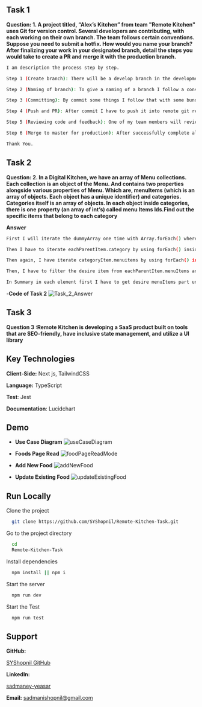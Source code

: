 ## Task 1

**Question: 1. A project titled, “Alex’s Kitchen” from team "Remote Kitchen" uses Git for version control. Several developers are contributing, with each working on their own branch. The team follows certain conventions. Suppose you need to submit a hotfix. How would you name your branch? After finalizing your work in your designated branch, detail the steps you would take to create a PR and merge it with the production branch.**

```bash
I am description the process step by step.

Step 1 (Create branch): There will be a develop branch in the development phase. So I need to create a new branch as a reference from develop branch by do this command -> git branch <branch name> and then git checkout <branch name> but I have to stay in the develop branch that time.

Step 2 (Naming of branch): To give a naming of a branch I follow a convention like as I am working in a AGILE environment so each ticket has a identity. And also task can be two types like bug fix and new feature implementation. So if my task is implement new feature then I Use feature/alex-[ticket unique number]. If my task is to fix a bug or do some change on existing problem then I use refactor/alex-[ticket unique number]. For example I have to submit a hotfix. Suppose that, my jira ticket number is ALEX-105 where all description has been descripted and it is a fixing task. So I will name this branch to refactor/alex-105. And start my task there.

Step 3 (Committing): By commit some things I follow that with some bundle of related work commit together so that it would good for reviewer to read the code and give a genuine feedback.

Step 4 (Push and PR): After commit I have to push it into remote git repository by this command => git push refactor/alex-105. It will create a new branch in remote repository. Then I have to go to remote repository and create a PR or pull request where I have to give some details about the following task here I also follow a convention to write the task I have to start the details by using the desire branch name for example: refactor/alex-105(this will be linkable with main JIRA ticket) => Then I have give a brief description with point. And though my develop branch will be in a CI CD so I have to wait until the production build run. After successful comparison if no merge conflict detected then I have to make my code to review a member from my team.

Step 5 (Reviewing code and feedback): One of my team members will review my code and if somethings need to change then he/she will give me a feedback then again I have to do from step 3 and step 4. After successfully review he or she will merge the branch with develop branch. Where in the developing phase all code has stored.

Step 6 (Merge to master for production): After successfully complete all feature with no bug in develop branch then one of the tech lead will merge it to masters branch for a production build. And that’s how I use git to build a full application.

Thank You.

```

## Task 2

**Question: 2. In a Digital Kitchen, we have an array of Menu collections. Each collection is an object of the Menu. And contains two properties alongside various properties of Menu. Which are, menuItems (which is an array of objects. Each object has a unique identifier) and categories. Categories itself is an array of objects. In each object inside categories, there is one property (an array of int’s) called menu Items Ids.Find out the specific items that belong to each category**

**Answer**

```bash
First I will iterate the dummyArray one time with Array.forEach() where I will get eachParentItem and indexOfParent.

Then I have to iterate eachParentItem.category by using forEach() inside the eachParentItem scope and will get categoryItem and categoryItemIndex .

Then again, I have iterate categoryItem.menuitems by using forEach() in the categoryItem scope. And In this scope I will get menuItemOfCategoryItem and it’s index name manuIteamCategoryIndex

Then, I have to filter the desire item from eachParentItem.menuItems and search by the manuIteamCategoryIndex.  Then just replace the desire menuItems into desire place where the reference kept accessing by using index.

In Summary in each element first I have to get desire menuItems part under Category  where the reference has kept. Then I just need to filter the respective menu Items from which is exist in the Parent scope and lastly just insert it to the menu items which is under category.
```

-**Code of Task 2**
<img src = "public/other-tasks/task-2.png" alt = "Task_2_Answer" >

## Task 3

**Question 3 :Remote Kitchen is developing a SaaS product built on tools that are SEO-friendly, have inclusive state management, and utilize a UI library**

## Key Technologies

**Client-Side:** Next js, TailwindCSS

**Language:** TypeScript

**Test**: Jest

**Documentation**: Lucidchart

## Demo

- **Use Case Diagram**
  <img src = "public/doc/use_case_diagrame.png" alt = "useCaseDiagram" >

- **Foods Page Read**
  <img src = "public/doc/demo/foods_page_read.png"  alt = "foodPageReadMode" >

- **Add New Food**
  <img src = "public/doc/demo/foods_page_add.JPG"  alt = "addNewFood">

- **Update Existing Food**
  <img src = "public/doc/demo/food_page_updaet.JPG" alt = "updateExistingFood" >

## Run Locally

Clone the project

```bash
  git clone https://github.com/SYShopnil/Remote-Kitchen-Task.git
```

Go to the project directory

```bash
  cd
  Remote-Kitchen-Task
```

Install dependencies

```bash
  npm install || npm i
```

Start the server

```bash
  npm run dev
```

Start the Test

```bash
  npm run test
```

## Support

**GitHub:** <div>
<a targe ="_blank" href="https://github.com/SYShopnil/" target="_blank"> SYShopnil GitHub </a></div>

**LinkedIn:** <div>
<a targe ="_blank" href="https://www.linkedin.com/in/sadmaney-yeasar/" target="\_blank"> sadmaney-yeasar </a></div>

**Email:** sadmanishopnil@gmail.com
